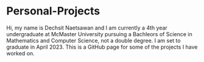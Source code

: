 # Personal-Projects
Hi, my name is Dechsit Naetsawan and I am currently a 4th year undergraduate at McMaster University pursuing a Bachleors of Science in Mathematics and Computer Science, not a double degree. I am set to graduate in April 2023. This is a GitHub page for some of the projects I have worked on.

